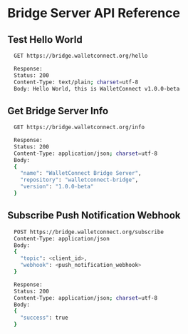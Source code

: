 # Bridge Server API Reference

## Test Hello World

```bash
  GET https://bridge.walletconnect.org/hello

  Response:
  Status: 200
  Content-Type: text/plain; charset=utf-8
  Body: Hello World, this is WalletConnect v1.0.0-beta
```

## Get Bridge Server Info

```bash
  GET https://bridge.walletconnect.org/info

  Response:
  Status: 200
  Content-Type: application/json; charset=utf-8
  Body:
  {
    "name": "WalletConnect Bridge Server",
    "repository": "walletconnect-bridge",
    "version": "1.0.0-beta"
  }
```

## Subscribe Push Notification Webhook

```bash
  POST https://bridge.walletconnect.org/subscribe
  Content-Type: application/json
  Body:
  {
    "topic": <client_id>,
    "webhook": <push_notification_webhook>
  }

  Response:
  Status: 200
  Content-Type: application/json; charset=utf-8
  Body:
  {
    "success": true
  }
```

